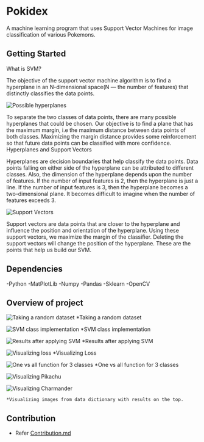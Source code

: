 # Pokidex

A machine learning program that uses Support Vector Machines for image classification of various Pokemons.

## Getting Started

What is SVM?

The objective of the support vector machine algorithm is to find a hyperplane in an N-dimensional space(N — the number of features) that distinctly classifies the data points.


![Possible hyperplanes](/Pokidex-images/SVM-1.png)




To separate the two classes of data points, there are many possible hyperplanes that could be chosen. Our objective is to find a plane that has the maximum margin, i.e the maximum distance between data points of both classes. Maximizing the margin distance provides some reinforcement so that future data points can be classified with more confidence.
Hyperplanes and Support Vectors


Hyperplanes are decision boundaries that help classify the data points. Data points falling on either side of the hyperplane can be attributed to different classes. Also, the dimension of the hyperplane depends upon the number of features. If the number of input features is 2, then the hyperplane is just a line. If the number of input features is 3, then the hyperplane becomes a two-dimensional plane. It becomes difficult to imagine when the number of features exceeds 3.

![Support Vectors](/Pokidex-images/SVM2.jpg)


Support vectors are data points that are closer to the hyperplane and influence the position and orientation of the hyperplane. Using these support vectors, we maximize the margin of the classifier. Deleting the support vectors will change the position of the hyperplane. These are the points that help us build our SVM.

## Dependencies
-Python
-MatPlotLib
-Numpy
-Pandas
-Sklearn
-OpenCV
## Overview of project


![Taking a random dataset](/Pokidex-images/Example1.png)
	*Taking a random dataset

![SVM class implementation](/Pokidex-images/SVMclass.png)
	*SVM class implementation

![Results after applying SVM](/Pokidex-images/Example-1-SVM.png)
	*Results after applying SVM

![Visualizing loss](/Pokidex-images/Loss.png)
	*Visualizing Loss

![One vs all function for 3 classes](/Pokidex-images/OnevAll.png)
	*One vs all function for 3 classes

![Visualizing Pikachu](/Pokidex-images/Pikachu.png)


![Visualizing Charmander](/Pokidex-images/Charmander.png)

	*Visualizing images from data dictionary with results on the top.

## Contribution 
* Refer [Contribution.md](https://github.com/pr4nshul/Pokidex/Contribution.md)

